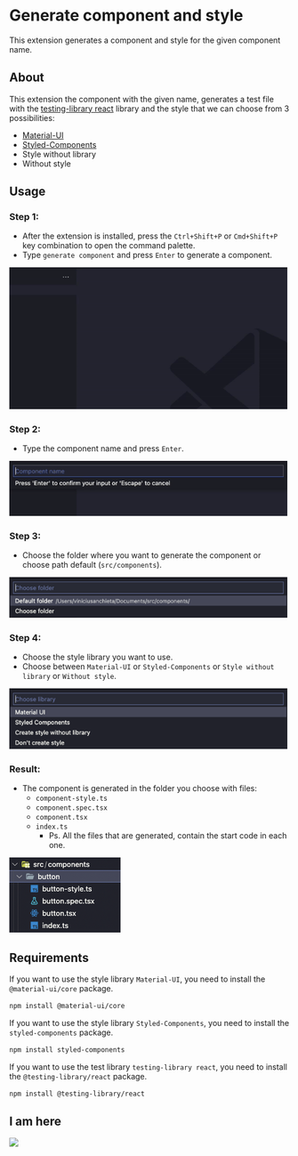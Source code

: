 # Generate component and style

This extension generates a component and style for the given component name.

## About

This extension the component with the given name, generates a test file with the [testing-library react](https://testing-library.com/react) library and the style that we can choose from 3 possibilities:
- [Material-UI](https://material-ui.com/)
- [Styled-Components](https://styled-components.com/)
- Style without library
- Without style

## Usage

### Step 1:
- After the extension is installed, press the `Ctrl+Shift+P` or `Cmd+Shift+P` key combination to open the command palette.
- Type `generate component` and press `Enter` to generate a component.

<p align="left">
  <img src="./src/img/step-one.gif" width="500" />
</p>

### Step 2:
- Type the component name and press `Enter`.

<p align="left">
  <img src="./src/img/step-two.gif" width="500" />
</p>

### Step 3:
- Choose the folder where you want to generate the component or choose path default (`src/components`).

<p align="left">
  <img src="./src/img/step-three.png" width="500" />
</p>
  
### Step 4:
- Choose the style library you want to use.
- Choose between `Material-UI` or `Styled-Components` or `Style without library` or `Without style`.


<p align="left">
  <img src="./src/img/step-four.png" width="500" />
</p>

### Result:
- The component is generated in the folder you choose with files:
  - `component-style.ts`
  - `component.spec.tsx`
  - `component.tsx`
  - `index.ts`
    - Ps. All the files that are generated, contain the start code in each one.

<p align="left">
  <img src="./src/img/result.png" width="200" />
</p>

## Requirements

If you want to use the style library `Material-UI`, you need to install the `@material-ui/core` package.
```bash
npm install @material-ui/core
```
If you want to use the style library `Styled-Components`, you need to install the `styled-components` package.
```bash
npm install styled-components
```
If you want to use the test library `testing-library react`, you need to install the `@testing-library/react` package.
```bash
npm install @testing-library/react
```

## I am here

<a href="https://www.linkedin.com/in/viniciusanchieta/" target="_blank"><img src="https://img.shields.io/badge/-LinkedIn-%230077B5?style=for-the-badge&logo=linkedin&logoColor=white" target="_blank"></a>


